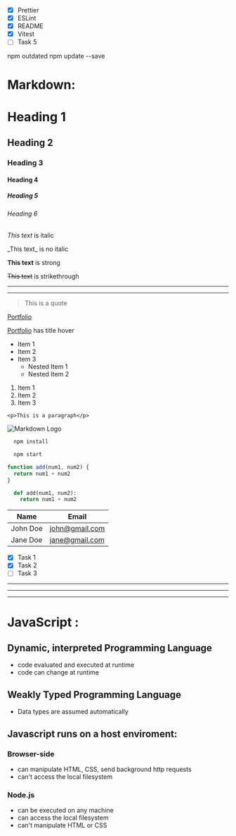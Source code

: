 <!-- Task List -->

- [x] Prettier
- [x] ESLint
- [x] README
- [x] Vitest
- [ ] Task 5

<!-- Update npm -->

npm outdated
npm update --save

# Markdown:

<!-- headings -->

# Heading 1

## Heading 2

### Heading 3

#### Heading 4

##### Heading 5

###### Heading 6

<!-- Italics -->

_This text_ is italic

\_This text\_ is no italic

<!-- Strong -->

**This text** is strong

<!-- Strikethrough -->

~~This text~~ is strikethrough

<!-- Horizontal Rule -->

---

---

<!-- Blockquote -->

> This is a quote

<!-- Links -->

[Portfolio](https://selariualex.github.io/Portfolio/)

[Portfolio](https://selariualex.github.io/Portfolio/ 'AleX portfolio') has title hover

<!-- UL -->

- Item 1
- Item 2
- Item 3
  - Nested Item 1
  - Nested Item 2

<!-- OL -->

1. Item 1
1. Item 2
1. Item 3

<!-- Inline Code Block -->

`<p>This is a paragraph</p>`

<!-- Images -->

![Markdown Logo](https://markdown-here.com/img/icon256.png)

<!-- Github Markdown -->

<!-- Code Blocks -->

```bash
  npm install

  npm start
```

```javascript
function add(num1, num2) {
  return num1 + num2
}
```

```python
  def add(num1, num2):
    return num1 + num2
```

<!-- Tables -->

| Name     | Email          |
| -------- | -------------- |
| John Doe | john@gmail.com |
| Jane Doe | jane@gmail.com |

<!-- Task List -->

- [x] Task 1
- [x] Task 2
- [ ] Task 3

---

---

---

# JavaScript :

## Dynamic, interpreted Programming Language

- code evaluated and executed at runtime
- code can change at runtime

## Weakly Typed Programming Language

- Data types are assumed automatically

## Javascript runs on a host enviroment:

### Browser-side

- can manipulate HTML, CSS, send background http requests
- can't access the local filesystem

### Node.js

- can be executed on any machine
- can access the local filesystem
- can't manipulate HTML or CSS
